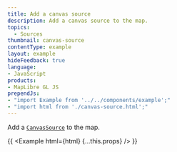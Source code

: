 ```yaml
---
title: Add a canvas source
description: Add a canvas source to the map.
topics:
  - Sources
thumbnail: canvas-source
contentType: example
layout: example
hideFeedback: true
language:
- JavaScript
products:
- MapLibre GL JS
prependJs:
- "import Example from '../../components/example';"
- "import html from './canvas-source.html';"
---
```


Add a [`CanvasSource`](https://maplibre.org/maplibre-gl-js-docs/api/sources/#canvassource) to the map.

{{ <Example html={html} {...this.props} /> }}
